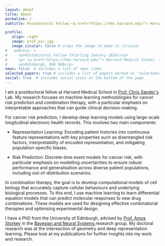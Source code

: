 ```yaml
---
layout: about
title: About
permalink: /
subtitle: Postdoctoral Fellow <a href="https://hms.harvard.edu/"> Harvard Medical School. </a>

profile:
   align: right
   image: prof_pic.jpg
   image_cicular: false # crops the image to make it circular
#   address: >
#     <p>Postdoctoral Fellow (Starting January 2024)</p>
#     <p> <a href="https://hms.harvard.edu/"> Harvard Medical School. </a></p>
#     <p>Edinburgh, EH8 9AB</p>
news: false  # includes a list of news items
selected_papers: true # includes a list of papers marked as "selected={true}"
social: true  # includes social icons at the bottom of the page
---
```


I am a postdoctoral fellow at Harvard Medical School in <a href="https://www.sanderlab.org/#/people/chrissander">Prof. Chris Sander's</a> Lab. My research focuses on machine learning methodologies for cancer risk prediction and combination therapy, with a particular emphasis on interpretable approaches that can guide clinical decision-making. 

For cancer risk prediction, I develop deep learning models using large-scale longitudinal electronic health records. This involves two main components:

* Representation Learning: Encoding patient histories into continuous feature representations with key properties such as disentangled risk factors, interpretability of encoded representation, and mitigating population-specific biases.

* Risk Prediction: Discrete-time event models for cancer risk, with particular emphasis on modelling uncertainties to ensure robust performance and generalisation across diverse patient populations, including out-of-distribution scenarios.

In combination therapy, the goal is to develop computational models of cell biology that accurately capture cellular behaviours and underlying biological processes. To this end, I use machine learning to learn differential equation models that can predict molecular responses to new drug combinations. These models are used for designing effective combinatorial therapies and optimising experimental design.

I have a PhD from the University of Edinburgh, advised by <a href="https://homepages.inf.ed.ac.uk/amos/">Prof. Amos Storkey</a> in the <a href="https://www.bayeswatch.com/"> Bayesian and Neural Systems </a> research group. My doctoral research was at the intersection of geometry and deep representation learning. Please look at my publications for further insights into my work and research.
